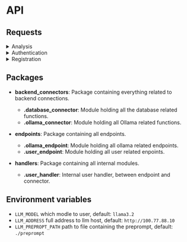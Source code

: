 # API

## Requests

<details>

<summary>Analysis</summary>

sends a question to the llm and gives the llm response as a response.

**URL** GET

    http://127.0.0.1:5000/analyzis

**Request body**

```json
{
    "prompt": <prompt>
}
```

**Response body**

```json
{
    "response": <llm response>
    "message": "Success"
}
```

**Failed**

```json
{
    "message": <error message>
} 
```

</details>
<details>

<summary>Authentication</summary>

Signs the user in and returns their UID.

**URL** POST

    http://127.0.0.1:5000/user/login

**Request body**

```json
{
    "username": <username>,
    "password": <password>
}
```

**Response body**

```json
{
    "message": "success",
    "uid": <user id>
}
```

**Failed**

```json
{
    "message": <error message>
}
```


</details>
<details>

<summary>Registration</summary>

Registers a new user.

**URL** POST

    http://127.0.0.1:5000/user/register

**Request body**

```json
{
    "username": <username>,
    "password": <password>
}
```

**Response body**

```json
{
    "message": "User registered."
}
```

**Failed**

No error implemented.

</details>

## Packages

- **backend_connectors**: Package containing everything related to backend connections.
    - **.database_connector**: Module holding all the database related functions.
    - **.ollama_connector**: Module holding all Ollama related functions.

- **endpoints**: Package containing all endpoints.
    - **.ollama_endpoint**: Module holding all ollama related endpoints.
    - **.user_endpoint**: Module holding all user related enpoints.

- **handlers**: Package containing all internal modules.
    - **.user_handler**: Internal user handler, between endpoint and connector.
 
## Environment variables

- `LLM_MODEL` which modle to user, default: `llama3.2`
- `LLM_ADDRESS` full address to llm host, default: `http://100.77.88.10`
- `LLM_PREPROPT_PATH` path to file containing the preprompt, default: `./preprompt`
